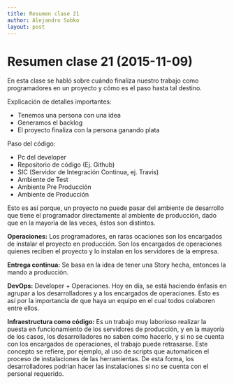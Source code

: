 ```yaml
---
title: Resumen clase 21
author: Alejandro Sobko
layout: post
---
```


Resumen clase 21 (2015-11-09)
==============================
En esta clase se habló sobre cuándo finaliza nuestro trabajo como programadores en un proyecto y cómo es el paso hasta tal destino.

Explicación de detalles importantes:

* Tenemos una persona con una idea
* Generamos el backlog
* El proyecto finaliza con la persona ganando plata

Paso del código:

* Pc del developer
* Repositorio de código (Ej. Github)
* SIC (Servidor de Integración Continua, ej. Travis)
* Ambiente de Test
* Ambiente Pre Producción
* Ambiente de Producción


Esto es así porque, un proyecto no puede pasar del ambiente de desarrollo que tiene el programador directamente al ambiente de producción, dado que en la mayoría de las veces, éstos son distintos.

__Operaciones:__
Los programadores, en raras ocaciones son los encargados de instalar el proyecto en producción. Son los encargados de operaciones quienes reciben el proyecto y lo instalan en los servidores de la empresa.

__Entrega continua:__
Se basa en la idea de tener una Story hecha, entonces la mando a producción.

__DevOps:__
Developer + Operaciones.
Hoy en día, se está haciendo énfasis en agrupar a los desarrolladores y a los encargados de operaciones. Esto es así por la importancia de que haya un equipo en el cual todos colaboren entre ellos.

__Infraestructura como código:__
Es un trabajo muy laborioso realizar la puesta en funcionamiento de los servidores de producción, y en la mayoría de los casos, los desarrolladores no saben como hacerlo, y si no se cuenta con los encargados de operaciones, el trabajo puede retrasarse.
Este concepto se refiere, por ejemplo, al uso de scripts que automaticen el proceso de instalaciones de las herramientas. De esta forma, los desarrolladores podrían hacer las instalaciones si no se cuenta con el personal requerido.
